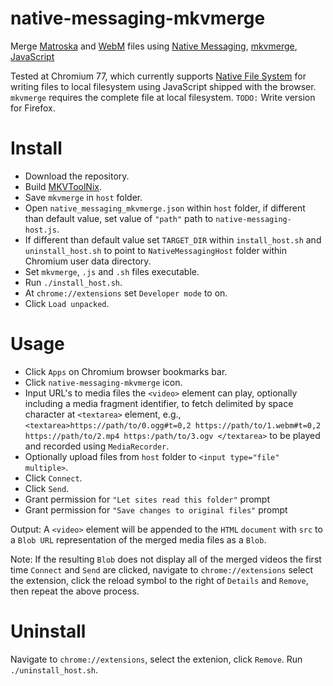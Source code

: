 # native-messaging-mkvmerge
Merge [Matroska](https://www.matroska.org/) and [WebM](https://www.webmproject.org/) files using [Native Messaging](https://developer.chrome.com/apps/nativeMessaging), [mkvmerge](https://mkvtoolnix.download/doc/mkvmerge.html), [JavaScript](https://developer.mozilla.org/en-US/docs/Web/JavaScript)

Tested at Chromium 77, which currently supports [Native File System](https://wicg.github.io/native-file-system) for writing files to local filesystem using JavaScript shipped with the browser. `mkvmerge` requires the complete file at local filesystem. `TODO:` Write version for Firefox.

# Install
- Download the repository. 
- Build [MKVToolNix](https://gitlab.com/mbunkus/mkvtoolnix).
- Save `mkvmerge` in `host` folder. 
- Open `native_messaging_mkvmerge.json` within `host` folder, if different than default value, set value of `"path"` path to `native-messaging-host.js`.
- If different than default value set `TARGET_DIR` within `install_host.sh` and `uninstall_host.sh` to point to `NativeMessagingHost` folder within Chromium user data directory.
- Set `mkvmerge`, `.js` and `.sh` files executable.
- Run `./install_host.sh`. 
- At `chrome://extensions` set `Developer mode` to on. 
- Click `Load unpacked`.

# Usage 
- Click `Apps` on Chromium browser bookmarks bar. 
- Click `native-messaging-mkvmerge` icon.
- Input URL's to media files the `<video>` element can play, optionally including a media fragment identifier, to fetch delimited by space character at `<textarea>` element, e.g., `<textarea>https://path/to/0.ogg#t=0,2 https://path/to/1.webm#t=0,2 https://path/to/2.mp4 https:/path/to/3.ogv
</textarea>` to be played and recorded using `MediaRecorder`.
- Optionally upload files from `host` folder to `<input type="file" multiple>`.
- Click `Connect`. 
- Click `Send`.
- Grant permission for `"Let sites read this folder"` prompt
- Grant permission for `"Save changes to original files"` prompt

Output: A `<video>` element will be appended to the `HTML` `document` with `src` to a `Blob URL` representation of the merged media files as a `Blob`.

Note: If the resulting `Blob` does not display all of the merged videos the first time `Connect` and `Send` are clicked, navigate to `chrome://extensions` select the extension, click the reload symbol to the right of `Details` and `Remove`, then repeat the above process.

# Uninstall
Navigate to `chrome://extensions`, select the extenion, click `Remove`. Run `./uninstall_host.sh`.
